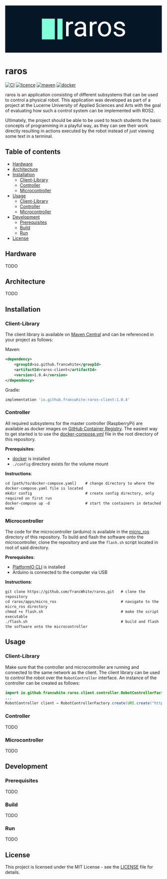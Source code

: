 ![logo](doc/img/logo-banner.png)

# raros
[![CI](https://github.com/francWhite/raros/actions/workflows/ci.yaml/badge.svg)](https://github.com/francWhite/raros/actions/workflows/ci.yaml)
[![licence](https://img.shields.io/github/license/francWhite/raros)](https://github.com/francWhite/raros/blob/main/LICENSE)
[![maven](https://img.shields.io/maven-central/v/io.github.francwhite/raros-client?label=maven)](https://central.sonatype.com/artifact/io.github.francwhite/raros-client)
[![docker](https://ghcr-badge.egpl.dev/francwhite/raros/latest_tag?color=%23107acb&ignore=latest&label=docker&trim=)](https://github.com/francWhite/raros/pkgs/container/raros)

raros is an application consisting of different subsystems that can be used to control a physical robot.
This application was developed as part of a project at the Lucerne University of Applied Sciences and Arts with the goal
of evaluating how such a control system can be implemented with ROS2. 

Ultimately, the project should be able to be used to teach students the basic concepts of programming in a playful way, 
as they can see their work directly resulting in actions executed by the robot instead of just viewing some text in a terminal.

## Table of contents
- [Hardware](#hardware)
- [Architecture](#architecture)
- [Installation](#installation)
  - [Client-Library](#client_library_install)
  - [Controller](#controller_install)
  - [Microcontroller](#microcontroller_install)
- [Usage](#usage)
  - [Client-Library](#client_library_usage) 
  - [Controller](#microcontroller_usage)
  - [Microcontroller](#microcontroller_usage)
- [Development](#development)
  - [Prerequisites](#prerequisites)
  - [Build](#build)
  - [Run](#run)
- [License](#license)

## Hardware
TODO
## Architecture

TODO

## Installation
<a name="client_library_install"></a>
### Client-Library
The client library is available on [Maven Central](https://search.maven.org/artifact/io.github.francwhite/raros-client) and can be referenced in your project as follows:

Maven:
```xml
<dependency>
    <groupId>io.github.francwhite</groupId>
    <artifactId>raros-client</artifactId>
    <version>1.0.4</version>
</dependency>
```

Gradle:
```groovy
implementation 'io.github.francwhite:raros-client:1.0.4'
```

<a name="controller_install"></a>
### Controller
All required subsystems for the master controller (RaspberryPi) are available as docker images on [GitHub Container Registry](https://github.com/francWhite?tab=packages&repo_name=raros).
The easiest way to get started is to use the [docker-compose.yml](https://github.com/francWhite/raros/blob/main/docker-compose.yaml) 
file in the root directory of this repository.

**Prerequisites**:
- [docker](https://docs.docker.com/engine/install/) is installed
- `./config` directory exists for the volume mount

**Instructions**:
```shell
cd [path/to/docker-compose.yaml]    # change directory to where the docker-compose.yaml file is located
mkdir config                        # create config directory, only required on first run
docker-compose up -d                # start the containers in detached mode
```

<a name="microcontroller_install"></a>
### Microcontroller
The code for the microcontroller (arduino) is available in the [micro_ros](https://github.com/francWhite/raros/tree/main/apps/micro_ros)
directory of this repository. To build and flash the software onto the microcontroller, clone the repository and use the `flash.sh` script located in root of said directory.

**Prerequisites**:
- [PlatformIO CLI](https://docs.platformio.org/en/stable/core/installation/index.html) is installed
- Arduino is connected to the computer via USB

**Instructions**:
```shell
git clone https://github.com/francWhite/raros.git   # clone the repository
cd raros/apps/micro_ros                             # navigate to the micro_ros directory
chmod +x flash.sh                                   # make the script executable
./flash.sh                                          # build and flash the software onto the microcontroller
```

## Usage

<a name="client_library_usage"></a>
### Client-Library
Make sure that the controller and microcontroller are running and connected to the same network as the client.
The client library can be used to control the robot over the `RobotController` interface. An instance of the controller can be created as follows:

```java
import io.github.francwhite.raros.client.controller.RobotControllerFactory;
...
RobotController client = RobotControllerFactory.create(URI.create("http://hostname:8000"))
```

<a name="controller_usage"></a>
### Controller
TODO

<a name="microcontroller_usage"></a>
### Microcontroller
TODO

## Development

### Prerequisites
TODO

### Build
TODO

### Run
TODO

## License
This project is licensed under the MIT License - see the [LICENSE](LICENSE) file for details.
